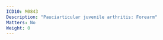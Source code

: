 ```yaml
---
ICD10: M0843
Description: "Pauciarticular juvenile arthritis: Forearm"
Matters: No
Weight: 0
---
```

